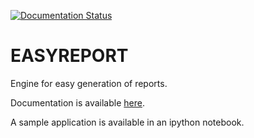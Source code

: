 
[![Documentation Status](https://readthedocs.org/projects/easyreport/badge/?version=latest)](https://readthedocs.org/projects/easyreport/?badge=latest)

EASYREPORT
==========

Engine for easy generation of reports.

Documentation is available [here](http://easyreport.readthedocs.org/en/latest/).

A sample application is available in an ipython notebook.
